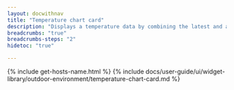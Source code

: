 ```yaml
---
layout: docwithnav
title: "Temperature chart card"
description: "Displays a temperature data by combining the latest and aggregated values with an optional simplified chart."
breadcrumbs: "true"
breadcrumbs-steps: "2"
hidetoc: "true"

---
```

{% include get-hosts-name.html %}
{% include docs/user-guide/ui/widget-library/outdoor-environment/temperature-chart-card.md %}
